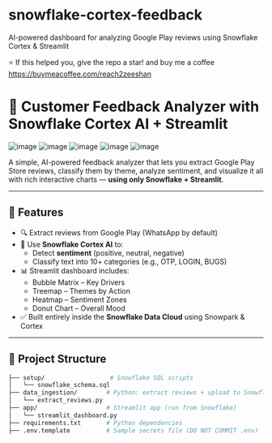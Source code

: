 # snowflake-cortex-feedback
AI-powered dashboard for analyzing Google Play reviews using Snowflake Cortex &amp; Streamlit

⭐ If this helped you, give the repo a star! and buy me a coffee  https://buymeacoffee.com/reach2zeeshan


# 🧠 Customer Feedback Analyzer with Snowflake Cortex AI + Streamlit

![image](https://github.com/user-attachments/assets/cbb37d84-361b-41db-9f90-78d6a0f4659a)
![image](https://github.com/user-attachments/assets/6d25292b-7062-4076-af71-5b7981094729)
![image](https://github.com/user-attachments/assets/1ab7cf14-a80c-493b-a5f2-4e891a1105d9)
![image](https://github.com/user-attachments/assets/d7cdd1d7-9438-4eee-8314-18b0197da848)
![image](https://github.com/user-attachments/assets/651f9644-f852-4d8b-9d17-f1de195deea3)



A simple, AI-powered feedback analyzer that lets you extract Google Play Store reviews, classify them by theme, analyze sentiment, and visualize it all with rich interactive charts — **using only Snowflake + Streamlit**.

---

## 🚀 Features

- 🔍 Extract reviews from Google Play (WhatsApp by default)
- 🧠 Use **Snowflake Cortex AI** to:
  - Detect **sentiment** (positive, neutral, negative)
  - Classify text into 10+ categories (e.g., OTP, LOGIN, BUGS)
- 📊 Streamlit dashboard includes:
  - Bubble Matrix – Key Drivers
  - Treemap – Themes by Action
  - Heatmap – Sentiment Zones
  - Donut Chart – Overall Mood
- ✅ Built entirely inside the **Snowflake Data Cloud** using Snowpark & Cortex


---

## 📁 Project Structure

```bash
├── setup/                  # Snowflake SQL scripts
│   └── snowflake_schema.sql
├── data_ingestion/        # Python: extract reviews + upload to Snowflake
│   └── extract_reviews.py
├── app/                   # Streamlit app (run from Snowflake)
│   └── streamlit_dashboard.py
├── requirements.txt       # Python dependencies
├── .env.template          # Sample secrets file (DO NOT COMMIT .env)
